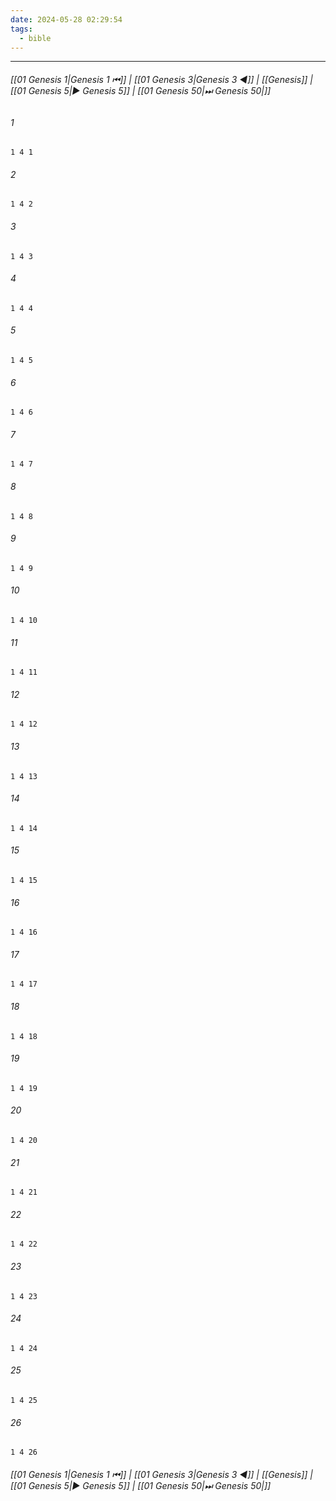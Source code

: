 ```yaml
---
date: 2024-05-28 02:29:54
tags:
  - bible
---
```

___

###### [[01 Genesis 1|Genesis 1 ⏮]] | [[01 Genesis 3|Genesis 3 ◀]] | [[Genesis]] | [[01 Genesis 5|▶ Genesis 5]] | [[01 Genesis 50|⏭ Genesis 50|]]

###### 1
``` verse
1 4 1 
```
###### 2
``` verse
1 4 2 
```
###### 3
``` verse
1 4 3 
```
###### 4
``` verse
1 4 4 
```
###### 5
``` verse
1 4 5 
```
###### 6
``` verse
1 4 6 
```
###### 7
``` verse
1 4 7 
```
###### 8
``` verse
1 4 8 
```
###### 9
``` verse
1 4 9 
```
###### 10
``` verse
1 4 10 
```
###### 11
``` verse
1 4 11 
```
###### 12
``` verse
1 4 12 
```
###### 13
``` verse
1 4 13 
```
###### 14
``` verse
1 4 14 
```
###### 15
``` verse
1 4 15 
```
###### 16
``` verse
1 4 16 
```
###### 17
``` verse
1 4 17 
```
###### 18
``` verse
1 4 18 
```
###### 19
``` verse
1 4 19 
```
###### 20
``` verse
1 4 20 
```
###### 21
``` verse
1 4 21 
```
###### 22
``` verse
1 4 22 
```
###### 23
``` verse
1 4 23 
```
###### 24
``` verse
1 4 24 
```
###### 25
``` verse
1 4 25 
```
###### 26
``` verse
1 4 26 
```

###### [[01 Genesis 1|Genesis 1 ⏮]] | [[01 Genesis 3|Genesis 3 ◀]] | [[Genesis]] | [[01 Genesis 5|▶ Genesis 5]] | [[01 Genesis 50|⏭ Genesis 50|]]

